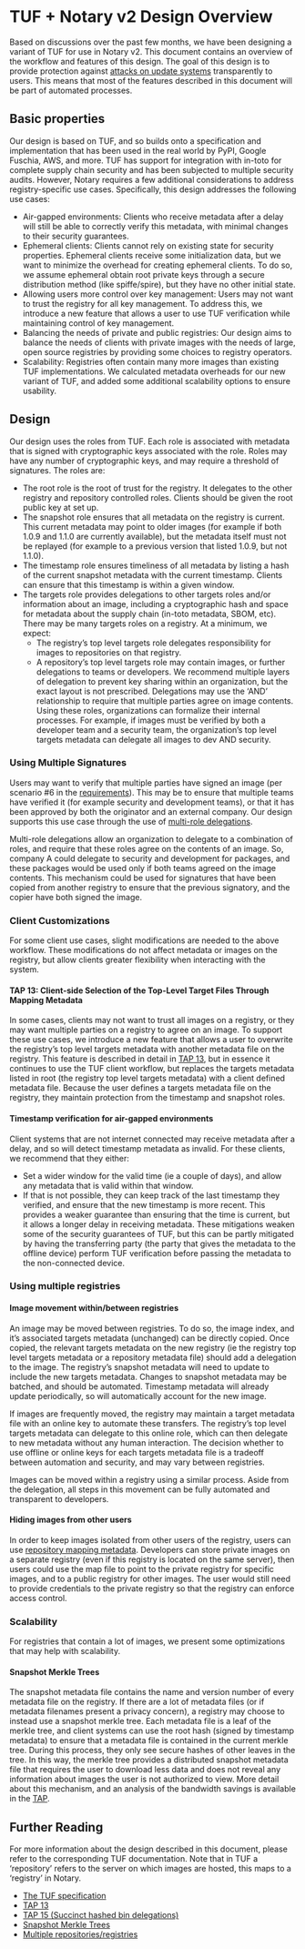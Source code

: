 # TUF + Notary v2 Design Overview

Based on discussions over the past few months, we have been designing a variant of TUF for use in Notary v2. This document contains an overview of the workflow and features of this design. The goal of this design is to provide protection against [attacks on update systems](https://theupdateframework.io/security/) transparently to users. This means that most of the features described in this document will be part of automated processes.

## Basic properties

Our design is based on TUF, and so builds onto a specification and implementation that has been used in the real world by PyPI, Google Fuschia, AWS, and more. TUF has support for integration with in-toto for complete supply chain security and has been subjected to multiple security audits. However, Notary requires a few additional considerations to address registry-specific use cases. Specifically, this design addresses the following use cases:
* Air-gapped environments: Clients who receive metadata after a delay will still be able to correctly verify this metadata, with minimal changes to their security guarantees.
* Ephemeral clients: Clients cannot rely on existing state for security properties. Ephemeral clients receive some initialization data, but we want to minimize the overhead for creating ephemeral clients. To do so, we assume ephemeral obtain root private keys through a secure distribution method (like spiffe/spire), but they have no other initial state.
* Allowing users more control over key management: Users may not want to trust the registry for all key management. To address this, we introduce a new feature that allows  a user to use TUF verification while maintaining control of key management.
* Balancing the needs of private and public registries: Our design aims to balance the needs of clients with private images with the needs of large, open source registries by providing some choices to registry operators.
* Scalability: Registries often contain many more images than existing TUF implementations. We calculated metadata overheads for our new variant of TUF, and added some additional scalability options to ensure usability.

## Design

Our design uses the roles from TUF. Each role is associated with metadata that is signed with cryptographic keys associated with the role. Roles may have any number of cryptographic keys, and may require a threshold of signatures. The roles are:
* The root role is the root of trust for the registry. It delegates to the other registry and repository controlled roles. Clients should be given the root public key at set up.
* The snapshot role ensures that all metadata on the registry is current. This current metadata may point to older images (for example if both 1.0.9 and 1.1.0 are currently available), but the metadata itself must not be replayed (for example to a previous version that listed 1.0.9, but not 1.1.0).
* The timestamp role ensures timeliness of all metadata by listing a hash of the current snapshot metadata with the current timestamp. Clients can ensure that this timestamp is within a given window.
* The targets role provides delegations to other targets roles and/or information about an image, including a cryptographic hash and space for metadata about the supply chain (in-toto metadata, SBOM, etc). There may be many targets roles on a registry. At a minimum, we expect:
    * The registry’s top level targets role delegates responsibility for images to repositories on that registry.
    * A repository’s top level targets role may contain images, or further delegations to teams or developers. We recommend multiple layers of delegation to prevent key sharing within an organization, but the exact layout is not prescribed. Delegations may use the ‘AND’ relationship to require that multiple parties agree on image contents.
Using these roles, organizations can formalize their internal processes. For example, if images must be verified by both a developer team and a security team, the organization’s top level targets metadata can delegate all images to dev AND security.

### Using Multiple Signatures

Users may want to verify that multiple parties have signed an image (per scenario #6 in the [requirements](https://github.com/notaryproject/requirements/blob/main/scenarios.md)). This may be to ensure that multiple teams have verified it (for example security and development teams), or that it has been approved by both the originator and an external company. Our design supports this use case through the use of [multi-role delegations](https://github.com/theupdateframework/taps/blob/master/tap3.md).

Multi-role delegations allow an organization to delegate to a combination of roles, and require that these roles agree on the contents of an image. So, company A could delegate to security and development for packages, and these packages would be used only if both teams agreed on the image contents. This mechanism could be used for signatures that have been copied from another registry to ensure that the previous signatory, and the copier have both signed the image.

### Client Customizations

For some client use cases, slight modifications are needed to the above workflow. These modifications do not affect metadata or images on the registry, but allow clients greater flexibility when interacting with the system.

#### TAP 13: Client-side Selection of the Top-Level Target Files Through Mapping Metadata

In some cases, clients may not want to trust all images on a registry, or they may want multiple parties on a registry to agree on an image. To support these use cases, we introduce a new feature that allows a user to overwrite the registry’s top level targets metadata with another metadata file on the registry. This feature is described in detail in [TAP 13](https://github.com/theupdateframework/taps/pull/118), but in essence it continues to use the TUF client workflow, but replaces the targets metadata listed in root (the registry top level targets metadata) with a client defined metadata file. Because the user defines a targets metadata file on the registry, they maintain protection from the timestamp and snapshot roles.

#### Timestamp verification for air-gapped environments

Client systems that are not internet connected may receive metadata after a delay, and so will detect timestamp metadata as invalid. For these clients, we recommend that they either:
* Set a wider window for the valid time (ie a couple of days), and allow any metadata that is valid within that window.
* If that is not possible, they can keep track of the last timestamp they verified, and ensure that the new timestamp is more recent. This provides a weaker guarantee than ensuring that the time is current, but it allows a longer delay in receiving metadata.
These mitigations weaken some of the security guarantees of TUF, but this can be partly mitigated by having the transferring party (the party that gives the metadata to the offline device) perform TUF verification before passing the metadata to the non-connected device.

### Using multiple registries

#### Image movement within/between registries

An image may be moved between registries. To do so, the image index, and it’s associated targets metadata (unchanged) can be directly copied. Once copied, the relevant targets metadata on the new registry (ie the registry top level targets metadata or a repository metadata file) should add a delegation to the image. The registry’s snapshot metadata will need to update to include the new targets metadata. Changes to snapshot metadata may be batched, and should be automated. Timestamp metadata will already update periodically, so will automatically account for the new image.

If images are frequently moved, the registry may maintain a target metadata file with an online key to automate these transfers. The registry’s top level targets metadata can delegate to this online role, which can then delegate to new metadata without any human interaction. The decision whether to use offline or online keys for each targets metadata file is a tradeoff between automation and security, and may vary between registries.

Images can be moved within a registry using a similar process. Aside from the delegation, all steps in this movement can be fully automated and transparent to developers.

#### Hiding images from other users

In order to keep images isolated from other users of the registry, users can use [repository mapping metadata](https://github.com/theupdateframework/taps/blob/master/tap4.md). Developers can store private images on a separate registry (even if this registry is located on the same server), then users could use the map file to point to the private registry for specific images, and to a public registry for other images. The user would still need to provide credentials to the private registry so that the registry can enforce access control.

### Scalability

For registries that contain a lot of images, we present some optimizations that may help with scalability.

#### Snapshot Merkle Trees

The snapshot metadata file contains the name and version number of every metadata file on the registry. If there are a lot of metadata files (or if metadata filenames present a privacy concern), a registry may choose to instead use a snapshot merkle tree. Each metadata file is a leaf of the merkle tree, and client systems can use the root hash (signed by timestamp metadata) to ensure that a metadata file is contained in the current merkle tree. During this process, they only see secure hashes of other leaves in the tree. In this way, the merkle tree provides a distributed snapshot metadata file that requires the user to download less data and does not reveal any information about images the user is not authorized to view. More detail about this mechanism, and an analysis of the bandwidth savings is available in the [TAP](https://github.com/theupdateframework/taps/pull/125).

## Further Reading

For more information about the design described in this document, please refer to the corresponding TUF documentation. Note that in TUF a ‘repository’ refers to the server on which images are hosted, this maps to a ‘registry’ in Notary.
* [The TUF specification](https://github.com/theupdateframework/specification/blob/master/tuf-spec.md)
* [TAP 13](https://github.com/theupdateframework/taps/pull/118)
* [TAP 15 (Succinct hashed bin delegations)](https://github.com/theupdateframework/taps/blob/master/tap15.md)
* [Snapshot Merkle Trees](https://github.com/theupdateframework/taps/pull/125)
* [Multiple repositories/registries](https://github.com/theupdateframework/taps/blob/master/tap4.md)
